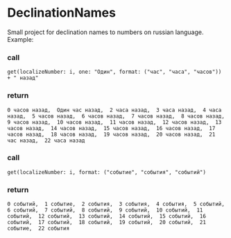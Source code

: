 # DeclinationNames

Small project for declination names to numbers on russian language. Example:

### call
``get(localizeNumber: i, one: "Один", format: ("час", "часа", "часов")) + " назад"``

### return 
``0 часов назад, 
Один час назад, 
2 часа назад, 
3 часа назад, 
4 часа назад, 
5 часов назад, 
6 часов назад, 
7 часов назад, 
8 часов назад, 
9 часов назад, 
10 часов назад, 
11 часов назад, 
12 часов назад, 
13 часов назад, 
14 часов назад, 
15 часов назад, 
16 часов назад, 
17 часов назад, 
18 часов назад, 
19 часов назад, 
20 часов назад, 
21 час назад, 
22 часа назад``


### call
``get(localizeNumber: i, format: ("событие", "события", "событий")``

### return 
``0 событий, 
1 событие, 
2 события, 
3 события, 
4 события, 
5 событий, 
6 событий, 
7 событий, 
8 событий, 
9 событий, 
10 событий, 
11 событий, 
12 событий, 
13 событий, 
14 событий, 
15 событий, 
16 событий, 
17 событий, 
18 событий, 
19 событий, 
20 событий, 
21 событие, 
22 события``
